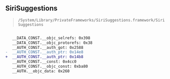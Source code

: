 ## SiriSuggestions

> `/System/Library/PrivateFrameworks/SiriSuggestions.framework/SiriSuggestions`

```diff

   __DATA_CONST.__objc_selrefs: 0x398
   __DATA_CONST.__objc_protorefs: 0x38
   __AUTH_CONST.__auth_got: 0x2588
-  __AUTH_CONST.__auth_ptr: 0x14e8
+  __AUTH_CONST.__auth_ptr: 0x14b8
   __AUTH_CONST.__const: 0x4cc0
   __AUTH_CONST.__objc_const: 0xba80
   __AUTH.__objc_data: 0x260

```
